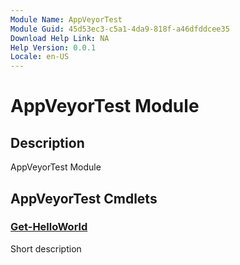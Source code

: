 ```yaml
---
Module Name: AppVeyorTest
Module Guid: 45d53ec3-c5a1-4da9-818f-a46dfddcee35
Download Help Link: NA
Help Version: 0.0.1
Locale: en-US
---
```


# AppVeyorTest Module
## Description
AppVeyorTest Module

## AppVeyorTest Cmdlets
### [Get-HelloWorld](Get-HelloWorld.md)
Short description


